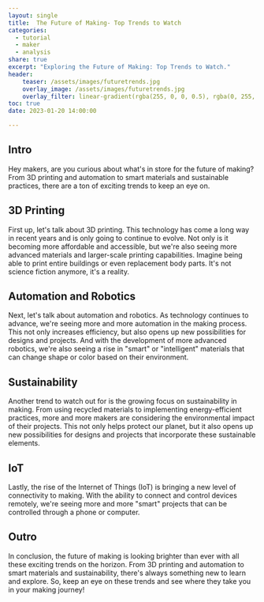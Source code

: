```yaml
---
layout: single
title:  The Future of Making- Top Trends to Watch
categories:
  - tutorial
  - maker
  - analysis
share: true
excerpt: "Exploring the Future of Making: Top Trends to Watch."
header:
    teaser: /assets/images/futuretrends.jpg
    overlay_image: /assets/images/futuretrends.jpg
    overlay_filter: linear-gradient(rgba(255, 0, 0, 0.5), rgba(0, 255, 255, 0.5))
toc: true
date: 2023-01-20 14:00:00

---
```

## Intro
Hey makers, are you curious about what's in store for the future of making? From 3D printing and automation to smart materials and sustainable practices, there are a ton of exciting trends to keep an eye on.

## 3D Printing
First up, let's talk about 3D printing. This technology has come a long way in recent years and is only going to continue to evolve. Not only is it becoming more affordable and accessible, but we're also seeing more advanced materials and larger-scale printing capabilities. Imagine being able to print entire buildings or even replacement body parts. It's not science fiction anymore, it's a reality.

## Automation and Robotics
Next, let's talk about automation and robotics. As technology continues to advance, we're seeing more and more automation in the making process. This not only increases efficiency, but also opens up new possibilities for designs and projects. And with the development of more advanced robotics, we're also seeing a rise in "smart" or "intelligent" materials that can change shape or color based on their environment.

## Sustainability
Another trend to watch out for is the growing focus on sustainability in making. From using recycled materials to implementing energy-efficient practices, more and more makers are considering the environmental impact of their projects. This not only helps protect our planet, but it also opens up new possibilities for designs and projects that incorporate these sustainable elements.

## IoT
Lastly, the rise of the Internet of Things (IoT) is bringing a new level of connectivity to making. With the ability to connect and control devices remotely, we're seeing more and more "smart" projects that can be controlled through a phone or computer.

## Outro
In conclusion, the future of making is looking brighter than ever with all these exciting trends on the horizon. From 3D printing and automation to smart materials and sustainability, there's always something new to learn and explore. So, keep an eye on these trends and see where they take you in your making journey!